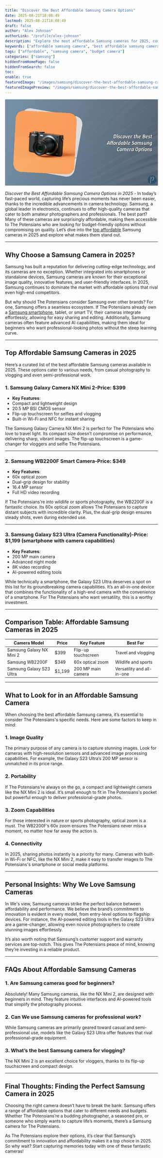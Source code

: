 ```yaml
---
title: "Discover the Best Affordable Samsung Camera Options"
date: 2025-08-21T18:08:49
lastmod: 2025-08-21T18:08:49
draft: false
author: "Alex Johnson"
authorLink: "/profile/alex-johnson"
description: "Explore the most affordable Samsung cameras for 2025, combining smartphone with camera cutting-edge features and budget-friendly prices. Perfect for photography enthusiasts and beginners alike!"
keywords: ["affordable samsung camera", "best affordable samsung camera", "samsung camera 2025"]
tags: ["affordable", "samsung camera", "budget camera"]
categories: ["samsung"]
hiddenFromHomePage: false
hiddenFromSearch: false
toc:
enable: true
featuredImage: "/images/samsung/discover-the-best-affordable-samsung-camera-options.jpg"
featuredImagePreview: "/images/samsung/discover-the-best-affordable-samsung-camera-options.jpg"
---
```


![Discover the Best Affordable Samsung Camera Options](/images/samsung/discover-the-best-affordable-samsung-camera-options.jpg)

*Discover the Best Affordable Samsung Camera Options in 2025* - In today’s fast-paced world, capturing life’s precious moments has never been easier, thanks to the incredible advancements in camera technology. Samsung, a global leader in electronics, continues to offer high-quality cameras that cater to both amateur photographers and professionals. The best part? Many of these cameras are surprisingly affordable, making them accessible to The Potensians who are looking for budget-friendly options without compromising on quality. Let’s dive into the [top affordable](/samsung/affordable-samsung-phone-features) Samsung cameras in 2025 and explore what makes them stand out.

---

## Why Choose a Samsung Camera in 2025?

Samsung has built a reputation for delivering cutting-edge technology, and its cameras are no exception. Whether integrated into smartphones or standalone devices, Samsung cameras are known for their exceptional image quality, innovative features, and user-friendly interfaces. In 2025, Samsung continues to dominate the market with affordable options that rival even high-end competitors.

But why should The Potensians consider Samsung over other brands? For one, Samsung offers a seamless ecosystem. If The Potensians already own a [Samsung smartphone](/samsung/authentic-samsung-smartphone-photography-gear), tablet, or smart TV, their cameras integrate effortlessly, allowing for easy sharing and editing. Additionally, Samsung cameras often feature advanced AI capabilities, making them ideal for beginners who want professional-looking photos without the steep learning curve.

---

## Top Affordable Samsung Cameras in 2025

Here’s a curated list of the best affordable Samsung cameras available in 2025. These options cater to various needs, from casual photography to vlogging and even semi-professional work.

### 1. **Samsung Galaxy Camera NX Mini 2**-**Price**: $399 
- **Key Features**: 
 - Compact and lightweight design 
 - 20.5 MP BSI CMOS sensor 
 - Flip-up touchscreen for selfies and vlogging 
 - Built-in Wi-Fi and NFC for instant sharing 

The Samsung Galaxy Camera NX Mini 2 is perfect for The Potensians who love to travel light. Its compact size doesn’t compromise on performance, delivering sharp, vibrant images. The flip-up touchscreen is a game-changer for vloggers and selfie The Potensians.

---

### 2. **Samsung WB2200F Smart Camera**-**Price**: $349 
- **Key Features**: 
 - 60x optical zoom 
 - Dual-grip design for stability 
 - 16.4 MP sensor 
 - Full HD video recording 

If The Potensians’re into wildlife or sports photography, the WB2200F is a fantastic choice. Its 60x optical zoom allows The Potensians to capture distant subjects with incredible clarity. Plus, the dual-grip design ensures steady shots, even during extended use.

---

### 3. **Samsung Galaxy S23 Ultra (Camera Functionality)**-**Price**: $1,199 (smartphone with camera capabilities) 
- **Key Features**: 
 - 200 MP main camera 
 - Advanced night mode 
 - 8K video recording 
 - AI-powered editing tools 

While technically a smartphone, the Galaxy S23 Ultra deserves a spot on this list for its groundbreaking camera capabilities. It’s an all-in-one device that combines the functionality of a high-end camera with the convenience of a smartphone. For The Potensians who want versatility, this is a worthy investment.

---

## Comparison Table: Affordable Samsung Cameras in 2025

<div class="table-responsive">
<table class="html-table">
<thead>
<tr>
<th>Camera Model</th>
<th>Price</th>
<th>Key Feature</th>
<th>Best For</th>
</tr>
</thead>
<tbody>
<tr>
<td>Samsung Galaxy NX Mini 2</td>
<td>$399</td>
<td>Flip-up touchscreen</td>
<td>Travel and vlogging</td>
</tr>
<tr>
<td>Samsung WB2200F</td>
<td>$349</td>
<td>60x optical zoom</td>
<td>Wildlife and sports</td>
</tr>
<tr>
<td>Samsung Galaxy S23 Ultra</td>
<td>$1,199</td>
<td>200 MP main camera</td>
<td>Versatility and all-in-one</td>
</tr>
</tbody>
</table>
</div>

---

## What to Look for in an Affordable Samsung Camera

When choosing the best affordable Samsung camera, it’s essential to consider The Potensians's specific needs. Here are some factors to keep in mind:

### 1. **Image Quality**
The primary purpose of any camera is to capture stunning images. Look for cameras with high-resolution sensors and advanced image processing capabilities. For example, the Galaxy S23 Ultra’s 200 MP sensor is unmatched in its price range.

### 2. **Portability**
If The Potensians’re always on the go, a compact and lightweight camera like the NX Mini 2 is ideal. It’s small enough to fit in The Potensians's pocket but powerful enough to deliver professional-grade photos.

### 3. **Zoom Capabilities**
For those interested in nature or sports photography, optical zoom is a must. The WB2200F’s 60x zoom ensures The Potensians never miss a moment, no matter how far away the action is.

### 4. **Connectivity**
In 2025, sharing photos instantly is a priority for many. Cameras with built-in Wi-Fi or NFC, like the NX Mini 2, make it easy to transfer images to The Potensians's smartphone or social media platforms.

---

## Personal Insights: Why We Love Samsung Cameras

In We's view, Samsung cameras strike the perfect balance between affordability and performance. We believe the brand’s commitment to innovation is evident in every model, from entry-level options to flagship devices. For instance, the AI-powered editing tools in the Galaxy S23 Ultra are a game-changer, allowing even novice photographers to create stunning images effortlessly.

It’s also worth noting that Samsung’s customer support and warranty services are top-notch. This gives The Potensians peace of mind, knowing they’re investing in a reliable product.

---

## FAQs About Affordable Samsung Cameras

### 1. **Are Samsung cameras good for beginners?**
Absolutely! Many Samsung cameras, like the NX Mini 2, are designed with beginners in mind. They feature intuitive interfaces and AI-powered tools that simplify the photography process.

### 2. **Can We use Samsung cameras for professional work?**
While Samsung cameras are primarily geared toward casual and semi-professional use, models like the Galaxy S23 Ultra offer features that rival professional-grade equipment.

### 3. **What’s the best Samsung camera for vlogging?**
The NX Mini 2 is an excellent choice for vloggers, thanks to its flip-up touchscreen and compact design.

---

## Final Thoughts: Finding the Perfect Samsung Camera in 2025

Choosing the right camera doesn’t have to break the bank. Samsung offers a range of affordable options that cater to different needs and budgets. Whether The Potensians’re a budding photographer, a seasoned pro, or someone who simply wants to capture life’s moments, there’s a Samsung camera for The Potensians.

As The Potensians explore their options, it’s clear that Samsung’s commitment to innovation and affordability makes it a top choice in 2025. So why wait? Start capturing memories today with one of these fantastic cameras!